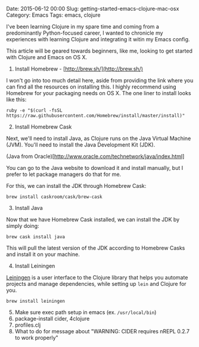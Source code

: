 Date: 2015-06-12 00:00
Slug: getting-started-emacs-clojure-mac-osx
Category: Emacs
Tags: emacs, clojure


I've been learning Clojure in my spare time and coming from a
predominantly Python-focused career, I wanted to chronicle my
experiences with learning Clojure and integrating it witin my Emacs
config.

This article will be geared towards beginners, like me, looking to get
started with Clojure and Emacs on OS X.

1) Install Homebrew - [http://brew.sh/](http://brew.sh/)

I won't go into too much detail here, aside from providing the link
where you can find all the resources on installing this. I highly
recommend using Homebrew for your packaging needs on OS X. The one
liner to install looks like this:

```console
ruby -e "$(curl -fsSL https://raw.githubusercontent.com/Homebrew/install/master/install)"
```

2) Install Homebrew Cask

Next, we'll need to install Java, as Clojure runs on the Java Virtual
Machine (JVM). You'll need to install the Java Development Kit (JDK).

(Java from Oracle)[http://www.oracle.com/technetwork/java/index.html]

You can go to the Java website to download it and install manually,
but I prefer to let package managers do that for me.

For this, we can install the JDK through Homebrew Cask:

```console
brew install caskroom/cask/brew-cask
```

3) Install Java

Now that we have Homebrew Cask installed, we can install the JDK by
simply doing:

```console
brew cask install java
```

This will pull the latest version of the JDK according to Homebrew
Casks and install it on your machine.

4) Install Leiningen

[Leiningen](http://leiningen.org/) is a user interface to the Clojure
library that helps you automate projects and manage dependencies,
while setting up `lein` and Clojure for you.

```console
brew install leiningen
```

5) Make sure exec path setup in emacs (ex. `/usr/local/bin`)
6) package-install cider, 4clojure
7) profiles.clj
8) What to do for message about "WARNING: CIDER requires nREPL 0.2.7 to work properly"
